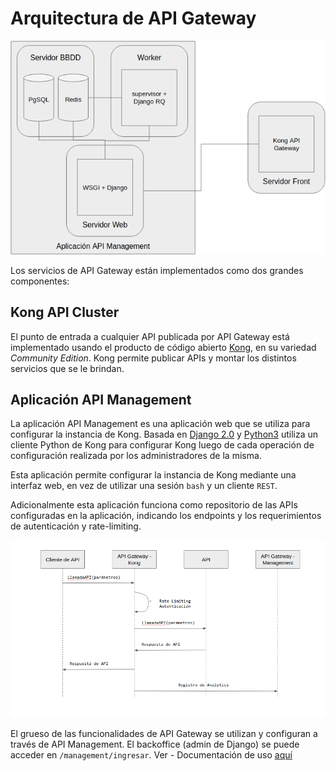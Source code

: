 # Arquitectura de API Gateway

![Diagrama de alto nivel de la arquitectura de API Gateway](https://raw.githubusercontent.com/datosgobar/api-gateway/master/docs/arquitectura-api-gateway.png)

Los servicios de API Gateway están implementados como dos grandes componentes:

## Kong API Cluster

El punto de entrada a cualquier API publicada por API Gateway está implementado usando el producto de código abierto [Kong](https://konghq.com/), en su variedad _Community Edition_. Kong permite publicar APIs y montar los distintos servicios que se le brindan.

## Aplicación API Management

La aplicación API Management es una aplicación web que se utiliza para configurar la instancia de Kong. Basada en [Django 2.0](https://www.djangoproject.com) y [Python3](https://python.org) utiliza un cliente Python de Kong para configurar Kong luego de cada operación de configuración realizada por los administradores de la misma.

Esta aplicación permite configurar la instancia de Kong mediante una interfaz web, en vez de utilizar una sesión `bash` y un cliente `REST`.

Adicionalmente esta aplicación funciona como repositorio de las APIs configuradas en la aplicación, indicando los endpoints y los requerimientos de autenticación y rate-limiting.

![Diagrama de secuencia API Gateway](https://raw.githubusercontent.com/datosgobar/api-gateway/master/docs/secuencia-api-gateway.png)

El grueso de las funcionalidades de API Gateway se utilizan y configuran a través de API Management. El backoffice (admin de Django) se puede acceder en `/management/ingresar`. Ver - Documentación de uso [aquí](./usage.md)

